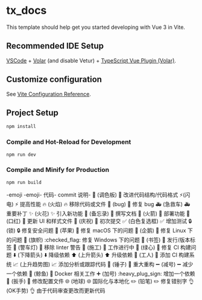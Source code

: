 # tx_docs

This template should help get you started developing with Vue 3 in Vite.

## Recommended IDE Setup

[VSCode](https://code.visualstudio.com/) + [Volar](https://marketplace.visualstudio.com/items?itemName=Vue.volar) (and disable Vetur) + [TypeScript Vue Plugin (Volar)](https://marketplace.visualstudio.com/items?itemName=Vue.vscode-typescript-vue-plugin).

## Customize configuration

See [Vite Configuration Reference](https://vitejs.dev/config/).

## Project Setup

```sh
npm install
```

### Compile and Hot-Reload for Development

```sh
npm run dev
```

### Compile and Minify for Production

```sh
npm run build
```

-emoji -emoji- 代码- commit 说明-
:art: (调色板) :art: 改进代码结构/代码格式
:zap:(闪电) :zap: 提高性能
:fire: (火焰) :fire: 移除代码或文件
:bug: (bug) :bug: 修复 bug
:ambulance: (急救车) :ambulance: 重要补丁
:sparkles: (火花) :sparkles: 引入新功能
:memo: (备忘录) :memo: 撰写文档
:rocket: (火箭) :rocket: 部署功能
:lipstick: (口红) :lipstick: 更新 UI 和样式文件
:tada: (庆祝) :tada: 初次提交
:white_check_mark: (白色复选框) :white_check_mark: 增加测试
:lock: (锁) :lock: 修复安全问题
:apple: (苹果) :apple: 修复 macOS 下的问题
:penguin: (企鹅) :penguin: 修复 Linux 下的问题
:checkered_flag: (旗帜) :checked_flag: 修复 Windows 下的问题
:bookmark: (书签) :bookmark: 发行/版本标签
:rotating_light: (警车灯) :rotating_light: 移除 linter 警告
:construction: (施工) :construction: 工作进行中
:green_heart: (绿心) :green_heart: 修复 CI 构建问题
:arrow_down: (下降箭头) :arrow_down: 降级依赖
:arrow_up: (上升箭头) :arrow_up: 升级依赖
:construction_worker: (工人) :construction_worker: 添加 CI 构建系统
:chart_with_upwards_trend: (上升趋势图) :chart_with_upwards_trend: 添加分析或跟踪代码
:hammer: (锤子) :hammer: 重大重构
:heavy_minus_sign: (减号) :heavy_minus_sign: 减少一个依赖
:whale: (鲸鱼) :whale: Docker 相关工作
:heavy_plus_sign: (加号) :heavy_plug_sign: 增加一个依赖
:wrench: (扳手) :wrench: 修改配置文件
:globe_with_meridians: (地球) :globe_with_meridians: 国际化与本地化
:pencil2: (铅笔) :pencil2: 修复错别字
:ok_hand: (OK手势) :ok_hand: 由于代码审查更改而更新代码

 
